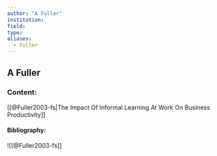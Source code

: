 ```yaml
---
author: "A Fuller"
institution:
field:
type:
aliases:
  - Fuller
---
```


## A Fuller

### Content:
[[@Fuller2003-fs|The Impact Of Informal Learning At Work On Business Productivity]]

#### Bibliography:

![[@Fuller2003-fs]]